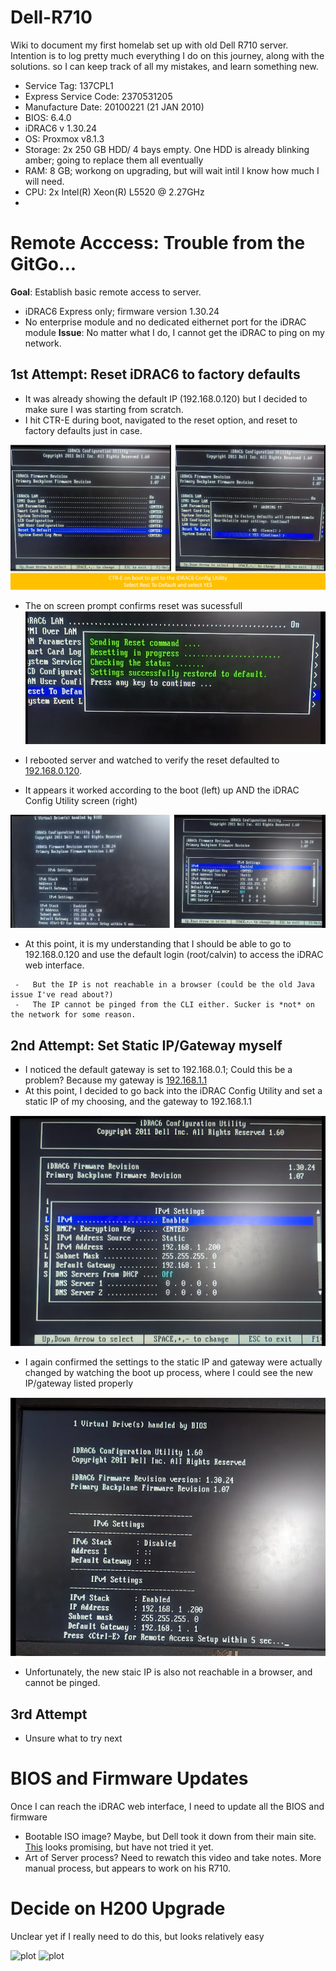 # Dell-R710

Wiki to document my first homelab set up with old Dell R710 server. Intention is to log pretty much everything I do on this journey, along with the solutions. so I can keep track of all my mistakes, and learn something new.

-  Service Tag: 137CPL1
-  Express Service Code: 2370531205
-  Manufacture Date: 20100221 (21 JAN 2010)
-  BIOS: 6.4.0
-  iDRAC6 v 1.30.24
-  OS: Proxmox v8.1.3
-  Storage: 2x 250 GB HDD/ 4 bays empty. One HDD is already blinking amber; going to replace them all eventually
-  RAM: 8 GB; workong on upgrading, but will wait intil I know how much I will need.
-  CPU: 2x Intel(R) Xeon(R) L5520 @ 2.27GHz
-  

# Remote Acccess: Trouble from the GitGo...
**Goal**: Establish basic remote access to server.
-  iDRAC6 Express only; firmware version 1.30.24
-  No enterprise module and no dedicated eithernet port for the iDRAC module
**Issue**: No matter what I do, I cannot get the iDRAC to ping on my network. 

## 1st Attempt: Reset iDRAC6 to factory defaults
-  It was already showing the default IP (192.168.0.120) but I decided to make sure I was starting from scratch.
-  I hit CTR-E during boot, navigated to the reset option, and reset to factory defaults just in case.

![plot](https://github.com/clandestine-avocado/Dell-R710/blob/main/pics/1.0_iDRAC%20Reset.png)
 
   -  The on screen prompt confirms reset was sucessfull
![plot](https://github.com/clandestine-avocado/Dell-R710/blob/main/pics/2.0_iDRAC%20Reset_sucess.png)

   -  I rebooted server and watched to verify the reset defaulted to [192.168.0.120](http://192.168.0.120/).
   -  It appears it worked according to the boot (left) up AND the iDRAC Config Utility screen (right)
     
![plot](https://github.com/clandestine-avocado/Dell-R710/blob/main/pics/3.0_iDRAC%20Default_IP_Set.png)

   -  At this point, it is my understanding that I should be able to go to 192.168.0.120 and use the default login (root/calvin) to access the iDRAC web interface.
     
     -   But the IP is not reachable in a browser (could be the old Java issue I've read about?)
     -   The IP cannot be pinged from the CLI either. Sucker is *not* on the network for some reason.

## 2nd Attempt: Set Static IP/Gateway myself
   - I noticed the default gateway is set to 192.168.0.1; Could this be a problem? Because my gateway is [192.168.1.1](192.168.1.1)
   - At this point, I decided to go back into the iDRAC Config Utility and set a static IP of my choosing, and the gateway to 192.168.1.1
     
![plot](https://github.com/clandestine-avocado/Dell-R710/blob/main/pics/4.0_iDRAC%20Static_IP_and_Gateway_Set.png)
   - I again confirmed the settings to the static IP and gateway were actually changed by watching the boot up process, where I could see the new IP/gateway listed properly

![plot](https://github.com/clandestine-avocado/Dell-R710/blob/main/pics/5.0_iDRAC%20Static_IP_and_Gateway_Confirmed.png)

-  Unfortunately, the new staic IP is also not reachable in a browser, and cannot be pinged.

## 3rd Attempt
-  Unsure what to try next


# BIOS and Firmware Updates

Once I can reach the iDRAC web interface, I need to update all the BIOS and firmware

-  Bootable ISO image? Maybe, but Dell took it down from their main site. [This](https://www.allenscloud.com/nextcloud/s/mWqdgZyw738Zfe4) looks promising, but have not tried it yet.
-  Art of Server process? Need to rewatch this video and take notes. More manual process, but appears to work on his R710.


# Decide on H200 Upgrade

Unclear yet if I really need to do this, but looks relatively easy


![plot]()
![plot]()



